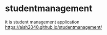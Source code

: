 # studentmanagement
it is student management application 
https://aish2040.github.io/studentmanagement/
